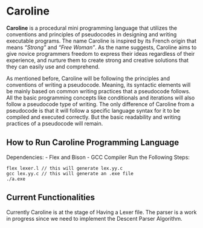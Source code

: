 # Caroline
**Caroline** is a procedural mini programming language that utilizes the conventions and principles of pseudocodes in designing and writing executable programs. The name Caroline is inspired by its French origin that means *“Strong”* and *“Free Woman”*. As the name suggests, Caroline aims to give novice programmers freedom to express their ideas regardless of their experience, and nurture them to create strong and creative solutions that they can easily use and comprehend.

As mentioned before, Caroline will be following the principles and conventions of writing a pseudocode. Meaning, its syntactic elements will be mainly based on common writing practices that a pseudocode follows. All the basic programming concepts like conditionals and iterations will also follow a pseudocode type of writing. The only difference of Caroline from a pseudocode is that it will follow a specific language syntax for it to be compiled and executed correctly. But the basic readability and writing practices of a pseudocode will remain.

## How to Run Caroline Programming Language
Dependencies:
    - Flex and Bison
    - GCC Compiler
Run the Following Steps:
```
flex lexer.l // this will generate lex.yy.c
gcc lex.yy.c // this will generate an .exe file
./a.exe
```

## Current Functionalities
Currently Caroline is at the stage of Having a Lexer file. The parser is a work in progress since we need to implement the Descent Parser Algorithm.